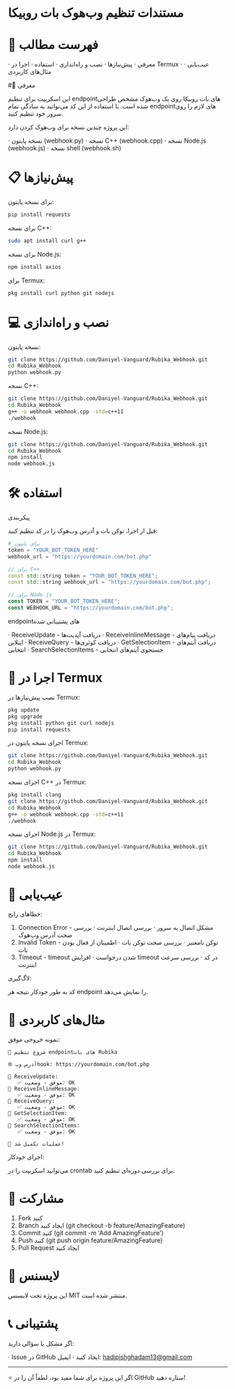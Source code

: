 # مستندات تنظیم وب‌هوک بات روبیکا

# 📖 فهرست مطالب

· معرفی
· پیش‌نیازها
· نصب و راه‌اندازی
· استفاده
· اجرا در Termux
· عیب‌یابی
· مثال‌های کاربردی

#🚀 معرفی

این اسکریپت برای تنظیم endpointهای بات روبیکا روی یک وب‌هوک مشخص طراحی شده است. با استفاده از این کد می‌توانید به سادگی تمام endpointهای لازم را روی سرور خود تنظیم کنید.

این پروژه چندین نسخه برای وب‌هوک کردن دارد:

· نسخه پایتون (webhook.py)
· نسخه C++ (webhook.cpp)
· نسخه Node.js (webhook.js)
· نسخه shell (webhook.sh)

# 📋 پیش‌نیازها

برای نسخه پایتون:

```bash
pip install requests
```

برای نسخه C++:

```bash
sudo apt install curl g++
```

برای نسخه Node.js:

```bash
npm install axios
```

برای Termux:

```bash
pkg install curl python git nodejs
```

# 💻 نصب و راه‌اندازی

نسخه پایتون:

```bash
git clone https://github.com/Daniyel-Vanguard/Rubika_Webhook.git
cd Rubika_Webhook
python webhook.py
```

نسخه C++:

```bash
git clone https://github.com/Daniyel-Vanguard/Rubika_Webhook.git
cd Rubika_Webhook
g++ -o webhook webhook.cpp -std=c++11
./webhook
```

نسخه Node.js:

```bash
git clone https://github.com/Daniyel-Vanguard/Rubika_Webhook.git
cd Rubika_Webhook
npm install
node webhook.js
```

# 🛠 استفاده

پیکربندی

قبل از اجرا، توکن بات و آدرس وب‌هوک را در کد تنظیم کنید:

```python
# برای پایتون
token = "YOUR_BOT_TOKEN_HERE"
webhook_url = "https://yourdomain.com/bot.php"
```

```cpp
// برای C++
const std::string token = "YOUR_BOT_TOKEN_HERE";
const std::string webhook_url = "https://yourdomain.com/bot.php";
```

```javascript
// برای Node.js
const TOKEN = "YOUR_BOT_TOKEN_HERE";
const WEBHOOK_URL = "https://yourdomain.com/bot.php";
```

endpointهای پشتیبانی شده

· ReceiveUpdate - دریافت آپدیت‌ها
· ReceiveInlineMessage - دریافت پیام‌های اینلاین
· ReceiveQuery - دریافت کوئری‌ها
· GetSelectionItem - دریافت آیتم‌های انتخابی
· SearchSelectionItems - جستجوی آیتم‌های انتخابی

# 📱 اجرا در Termux

نصب پیش‌نیازها در Termux:

```bash
pkg update
pkg upgrade
pkg install python git curl nodejs
pip install requests
```

اجرای نسخه پایتون در Termux:

```bash
git clone https://github.com/Daniyel-Vanguard/Rubika_Webhook.git
cd Rubika_Webhook
python webhook.py
```

اجرای نسخه C++ در Termux:

```bash
pkg install clang
git clone https://github.com/Daniyel-Vanguard/Rubika_Webhook.git
cd Rubika_Webhook
g++ -o webhook webhook.cpp -std=c++11
./webhook
```

اجرای نسخه Node.js در Termux:

```bash
git clone https://github.com/Daniyel-Vanguard/Rubika_Webhook.git
cd Rubika_Webhook
npm install
node webhook.js
```

# 🔧 عیب‌یابی

خطاهای رایج:

1. Connection Error - مشکل اتصال به سرور
   · بررسی اتصال اینترنت
   · بررسی صحت آدرس وب‌هوک
2. Invalid Token - توکن نامعتبر
   · بررسی صحت توکن بات
   · اطمینان از فعال بودن بات
3. Timeout - timeout شدن درخواست
   · افزایش timeout در کد
   · بررسی سرعت اینترنت

لاگ‌گیری:

کد به طور خودکار نتیجه هر endpoint را نمایش می‌دهد.

# 📝 مثال‌های کاربردی

نمونه خروجی موفق:

```
🚀 شروع تنظیم endpoint‌های بات Rubika

🌐 آدرس وبhook: https://yourdomain.com/bot.php

📡 ReceiveUpdate:
   ✅ موفق - وضعیت: OK
📡 ReceiveInlineMessage:
   ✅ موفق - وضعیت: OK
📡 ReceiveQuery:
   ✅ موفق - وضعیت: OK
📡 GetSelectionItem:
   ✅ موفق - وضعیت: OK
📡 SearchSelectionItems:
   ✅ موفق - وضعیت: OK

🎯 عملیات تکمیل شد!
```

اجرای خودکار:

می‌توانید اسکریپت را در crontab برای بررسی دوره‌ای تنظیم کنید.

# 🤝 مشارکت

1. Fork کنید
2. Branch ایجاد کنید (git checkout -b feature/AmazingFeature)
3. Commit کنید (git commit -m 'Add AmazingFeature')
4. Push کنید (git push origin feature/AmazingFeature)
5. Pull Request ایجاد کنید

# 📜 لایسنس

این پروژه تحت لایسنس MIT منتشر شده است.

# 📞 پشتیبانی

اگر مشکل یا سؤالی دارید:

· Issue در GitHub ایجاد کنید
· ایمیل: hadipishghadam13@gmail.com

---

⭐ اگر این پروژه برای شما مفید بود، لطفاً آن را در GitHub ستاره دهید!
